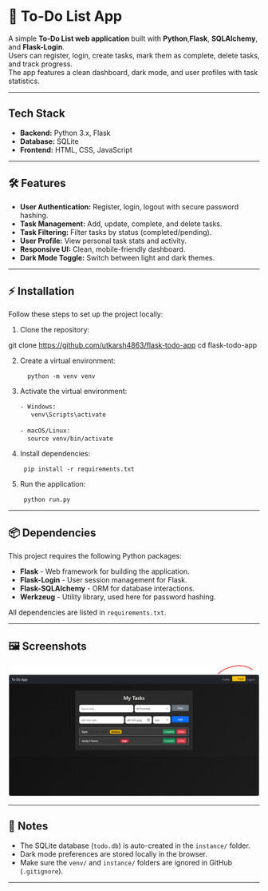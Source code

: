 # 📝 To-Do List App

A simple **To-Do List web application** built with **Python**,**Flask**, **SQLAlchemy**, and **Flask-Login**.  
Users can register, login, create tasks, mark them as complete, delete tasks, and track progress.  
The app features a clean dashboard, dark mode, and user profiles with task statistics.

---

## Tech Stack

- **Backend:** Python 3.x, Flask
- **Database:** SQLite
- **Frontend:** HTML, CSS, JavaScript

___

## 🛠 Features

- **User Authentication:** Register, login, logout with secure password hashing.  
- **Task Management:** Add, update, complete, and delete tasks.  
- **Task Filtering:** Filter tasks by status (completed/pending).  
- **User Profile:** View personal task stats and activity.  
- **Responsive UI:** Clean, mobile-friendly dashboard.  
- **Dark Mode Toggle:** Switch between light and dark themes.

---

## ⚡ Installation

Follow these steps to set up the project locally:

1. Clone the repository:

git clone https://github.com/utkarsh4863/flask-todo-app
cd flask-todo-app

2. Create a virtual environment:

         python -m venv venv

3. Activate the virtual environment:

       - Windows:
          venv\Scripts\activate

       - macOS/Linux:
         source venv/bin/activate

4. Install dependencies:

        pip install -r requirements.txt

5. Run the application:

        python run.py

---

## 📦 Dependencies

This project requires the following Python packages:

- **Flask** - Web framework for building the application.  
- **Flask-Login** - User session management for Flask.  
- **Flask-SQLAlchemy** - ORM for database interactions.  
- **Werkzeug** - Utility library, used here for password hashing.  

All dependencies are listed in `requirements.txt`.

---

## 🖼 Screenshots

![Dashboard](https://github.com/utkarsh4863/flask-todo-app/blob/main/To%20do%20app%20screenshots.png)

---

## 📌 Notes

- The SQLite database (`todo.db`) is auto-created in the `instance/` folder.  
- Dark mode preferences are stored locally in the browser.  
- Make sure the `venv/` and `instance/` folders are ignored in GitHub (`.gitignore`).

---







